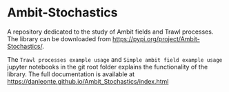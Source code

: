 # Ambit-Stochastics
A repository dedicated to the study of Ambit fields and Trawl processes. The library can be downloaded from https://pypi.org/project/Ambit-Stochastics/.

The `Trawl processes example usage` and `Simple ambit field example usage` jupyter notebooks in the git root folder explains the functionality of the library. The full documentation is available at https://danleonte.github.io/Ambit_Stochastics/index.html

